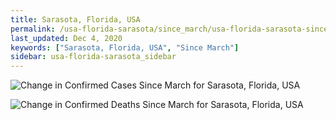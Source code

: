 ```yaml
---
title: Sarasota, Florida, USA
permalink: /usa-florida-sarasota/since_march/usa-florida-sarasota-since_march.html
last_updated: Dec 4, 2020
keywords: ["Sarasota, Florida, USA", "Since March"]
sidebar: usa-florida-sarasota_sidebar
---
```


![Change in Confirmed Cases Since March for Sarasota, Florida, USA](/covid_tracker/images/graphs/usa-florida-sarasota-delta_confirmed-since_march_graph.png)

![Change in Confirmed Deaths Since March for Sarasota, Florida, USA](/covid_tracker/images/graphs/usa-florida-sarasota-delta_deaths-since_march_graph.png)
